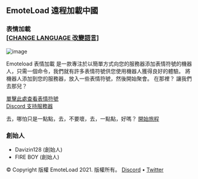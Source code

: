 ## EmoteLoad 遠程加載中國
### 表情加載  ㅤㅤㅤㅤㅤㅤㅤㅤㅤㅤㅤㅤㅤㅤ                                 ㅤㅤㅤㅤㅤㅤㅤㅤㅤㅤㅤㅤ[[**CHANGE LANGUAGE 改變語言**]](https://emoteload.ml)

![image](https://cdn.discordapp.com/attachments/822621497272303698/902661535405600818/EMOTELOAD_BANNER.png)

Emoteload 表情加載 是一款專注於以簡單方式向您的服務器添加表情符號的機器人，只需一個命令，我們就有許多表情符號供您使用機器人獲得良好的體驗。
將機器人添加到您的服務器，放入一些表情符號，然後開始聚會。 在那裡？ 讓我們去那兒？

[單擊此處查看表情符號](https://emotes.ch.emoteload.ml)   
[Discord 支持服務器](https://discord.gg/v6Srh9fr)

去，哪怕只是一點點，去，不要壞，去，一點點，好嗎？
[開始旅程](https://discord.com/oauth2/authorize?client_id=817408987426455592&scope=bot%20applications.commands&permissions=2147483647)


### 創始人
- Davizin128 (創始人)
- FIRE BOY (創始人) 


© Copyright 版權 EmoteLoad 2021. 版權所有。 [Discord](https://discord.gg/v6Srh9fr) • [Twitter](https://twitter.com/FIREBOYOFC) 
